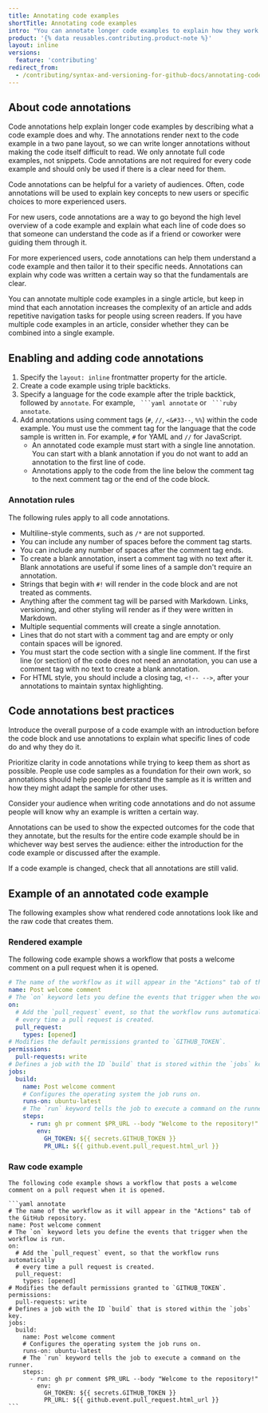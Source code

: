 ```yaml
---
title: Annotating code examples
shortTitle: Annotating code examples
intro: "You can annotate longer code examples to explain how they work and how people can customize them for other uses."
product: '{% data reusables.contributing.product-note %}'
layout: inline
versions:
  feature: 'contributing'
redirect_from:
  - /contributing/syntax-and-versioning-for-github-docs/annotating-code-examples
---
```


## About code annotations

Code annotations help explain longer code examples by describing what a code example does and why. The annotations render next to the code example in a two pane layout, so we can write longer annotations without making the code itself difficult to read. We only annotate full code examples, not snippets. Code annotations are not required for every code example and should only be used if there is a clear need for them.

Code annotations can be helpful for a variety of audiences. Often, code annotations will be used to explain key concepts to new users or specific choices to more experienced users.

For new users, code annotations are a way to go beyond the high level overview of a code example and explain what each line of code does so that someone can understand the code as if a friend or coworker were guiding them through it.

For more experienced users, code annotations can help them understand a code example and then tailor it to their specific needs. Annotations can explain why code was written a certain way so that the fundamentals are clear.

You can annotate multiple code examples in a single article, but keep in mind that each annotation increases the complexity of an article and adds repetitive navigation tasks for people using screen readers. If you have multiple code examples in an article, consider whether they can be combined into a single example.

## Enabling and adding code annotations

1. Specify the `layout: inline` frontmatter property for the article.
1. Create a code example using triple backticks.
1. Specify a language for the code example after the triple backtick, followed by `annotate`. For example, ` ```yaml annotate` or ` ```ruby annotate`.
1. Add annotations using comment tags (`#`, `//`, <code><&#33--</code>, `%%`) within the code example. You must use the comment tag for the language that the code sample is written in. For example, `#` for YAML and `//` for JavaScript.
   - An annotated code example must start with a single line annotation. You can start with a blank annotation if you do not want to add an annotation to the first line of code.
   - Annotations apply to the code from the line below the comment tag to the next comment tag or the end of the code block.

### Annotation rules

The following rules apply to all code annotations.

- Multiline-style comments, such as `/*` are not supported.
- You can include any number of spaces before the comment tag starts.
- You can include any number of spaces after the comment tag ends.
- To create a blank annotation, insert a comment tag with no text after it. Blank annotations are useful if some lines of a sample don't require an annotation.
- Strings that begin with `#!` will render in the code block and are not treated as comments.
- Anything after the comment tag will be parsed with Markdown. Links, versioning, and other styling will render as if they were written in Markdown.
- Multiple sequential comments will create a single annotation.
- Lines that do not start with a comment tag and are empty or only contain spaces will be ignored.
- You must start the code section with a single line comment. If the first line (or section) of the code does not need an annotation, you can use a comment tag with no text to create a blank annotation.
- For HTML style, you should include a closing tag, `<!-- -->`, after your annotations to maintain syntax highlighting.

## Code annotations best practices

Introduce the overall purpose of a code example with an introduction before the code block and use annotations to explain what specific lines of code do and why they do it.

Prioritize clarity in code annotations while trying to keep them as short as possible. People use code samples as a foundation for their own work, so annotations should help people understand the sample as it is written and how they might adapt the sample for other uses.

Consider your audience when writing code annotations and do not assume people will know why an example is written a certain way.

Annotations can be used to show the expected outcomes for the code that they annotate, but the results for the entire code example should be in whichever way best serves the audience: either the introduction for the code example or discussed after the example.

If a code example is changed, check that all annotations are still valid.

## Example of an annotated code example

The following examples show what rendered code annotations look like and the raw code that creates them.

### Rendered example

The following code example shows a workflow that posts a welcome comment on a pull request when it is opened.

```yaml annotate
# The name of the workflow as it will appear in the "Actions" tab of the GitHub repository.
name: Post welcome comment
# The `on` keyword lets you define the events that trigger when the workflow is run.
on:
  # Add the `pull_request` event, so that the workflow runs automatically
  # every time a pull request is created.
  pull_request:
    types: [opened]
# Modifies the default permissions granted to `GITHUB_TOKEN`.
permissions:
  pull-requests: write
# Defines a job with the ID `build` that is stored within the `jobs` key.
jobs:
  build:
    name: Post welcome comment
    # Configures the operating system the job runs on.
    runs-on: ubuntu-latest
    # The `run` keyword tells the job to execute a command on the runner.
    steps:
      - run: gh pr comment $PR_URL --body "Welcome to the repository!"
        env:
          GH_TOKEN: ${{ secrets.GITHUB_TOKEN }}
          PR_URL: ${{ github.event.pull_request.html_url }}
```

### Raw code example

    The following code example shows a workflow that posts a welcome comment on a pull request when it is opened.

    ```yaml annotate
    # The name of the workflow as it will appear in the "Actions" tab of the GitHub repository.
    name: Post welcome comment
    # The `on` keyword lets you define the events that trigger when the workflow is run.
    on:
      # Add the `pull_request` event, so that the workflow runs automatically
      # every time a pull request is created.
      pull_request:
        types: [opened]
    # Modifies the default permissions granted to `GITHUB_TOKEN`.
    permissions:
      pull-requests: write
    # Defines a job with the ID `build` that is stored within the `jobs` key.
    jobs:
      build:
        name: Post welcome comment
        # Configures the operating system the job runs on.
        runs-on: ubuntu-latest
        # The `run` keyword tells the job to execute a command on the runner.
        steps:
          - run: gh pr comment $PR_URL --body "Welcome to the repository!"
            env:
              GH_TOKEN: ${{ secrets.GITHUB_TOKEN }}
              PR_URL: ${{ github.event.pull_request.html_url }}
    ```
